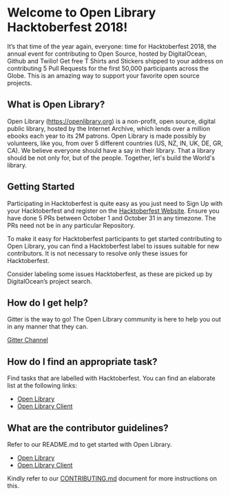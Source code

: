 # Welcome to Open Library Hacktoberfest 2018!

It’s that time of the year again, everyone: time for Hacktoberfest 2018, the annual event for contributing to Open Source, hosted by DigitalOcean, Github and Twilio! Get free T Shirts and Stickers shipped to your address on contributing 5 Pull Requests for the first 50,000 participants across the Globe. This is an amazing way to support your favorite open source projects.

## What is Open Library?

Open Library (https://openlibrary.org) is a non-profit, open source, digital public library, hosted by the Internet Archive, which lends over a million ebooks each year to its 2M patrons. Open Library is made possibly by volunteers, like you, from over 5 different countries (US, NZ, IN, UK, DE, GR, CA). We believe everyone should have a say in their library. That a library should be not only for, but of the people. Together, let's build the World's library.

## Getting Started

Participating in Hacktoberfest is quite easy as you just need to Sign Up with your Hacktoberfest and register on the [Hacktoberfest Website](https://hacktoberfest.digitalocean.com/sign_up/register). Ensure you have done 5 PRs between October 1 and October 31 in any timezone. The PRs need not be in any particular Repository.

To make it easy for Hacktoberfest participants to get started contributing to Open Library, you can find a Hacktoberfest label to issues suitable for new contributors. It is not necessary to resolve only these issues for Hacktoberfest.

Consider labeling some issues Hacktoberfest, as these are picked up by DigitalOcean’s project search. 

## How do I get help?

Gitter is the way to go! The Open Library community is here to help you out in any manner that they can. 

[Gitter Channel](https://gitter.im/theopenlibrary/Lobby)

## How do I find an appropriate task?

Find tasks that are labelled with Hacktoberfest. You can find an elaborate list at the following links:
- [Open Library](https://github.com/internetarchive/openlibrary/issues?q=is%3Aopen+is%3Aissue+label%3AHacktoberfest)
- [Open Library Client](https://github.com/internetarchive/openlibrary-client/issues?q=is%3Aopen+is%3Aissue+label%3AHacktoberfest)

## What are the contributor guidelines?

Refer to our README.md to get started with Open Library.

- [Open Library](https://github.com/internetarchive/openlibrary/blob/master/Readme.md)
- [Open Library Client](https://github.com/internetarchive/openlibrary-client/blob/master/README.md)

Kindly refer to our [CONTRIBUTING.md](https://github.com/internetarchive/openlibrary/blob/master/CONTRIBUTING.md) document for more instructions on this.
